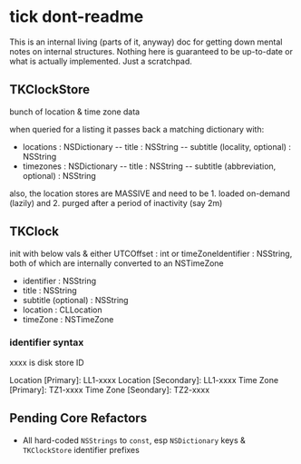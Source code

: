 # tick dont-readme
This is an internal living (parts of it, anyway) doc for getting down mental notes on internal structures. Nothing here is guaranteed to be up-to-date or what is actually implemented. Just a scratchpad.

## TKClockStore
bunch of location & time zone data

when queried for a listing it passes back a matching dictionary with:
- locations : NSDictionary
-- title : NSString
-- subtitle (locality, optional) : NSString
- timezones : NSDictionary
-- title : NSString
-- subtitle (abbreviation, optional) : NSString

also, the location stores are MASSIVE and need to be 1. loaded on-demand (lazily) and 2. purged after a period of inactivity (say 2m)

## TKClock

init with below vals & either UTCOffset : int or timeZoneIdentifier : NSString, both of which are internally converted to an NSTimeZone

- identifier : NSString
- title : NSString
- subtitle (optional) : NSString
- location : CLLocation
- timeZone : NSTimeZone

### identifier syntax

xxxx is disk store ID

Location [Primary]: LL1-xxxx
Location [Secondary]: LL1-xxxx
Time Zone [Primary]: TZ1-xxxx
Time Zone [Seondary]: TZ2-xxxx

## Pending Core Refactors

- All hard-coded `NSStrings` to `const`, esp `NSDictionary` keys & `TKClockStore` identifier prefixes